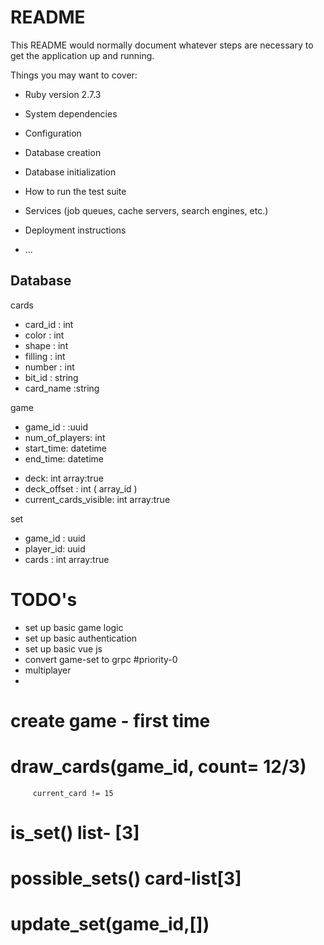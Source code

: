 # README

This README would normally document whatever steps are necessary to get the
application up and running.

Things you may want to cover:

* Ruby version
2.7.3

* System dependencies

* Configuration

* Database creation

* Database initialization

* How to run the test suite

* Services (job queues, cache servers, search engines, etc.)

* Deployment instructions

* ...


## Database 

 cards 
  - card_id : int  
  - color : int 
  - shape : int 
  - filling : int 
  - number : int 
  - bit_id : string
  - card_name :string

 game 
  - game_id : :uuid
  - num_of_players: int 
  - start_time: datetime 
  - end_time: datetime 
  <!-- - score :int 
  - hints : int  -->
  - deck: int array:true 
  - deck_offset : int  ( array_id )
  - current_cards_visible: int array:true

set 
  - game_id : uuid 
  - player_id: uuid 
  - cards : int array:true 



# TODO's 

  - set up basic game logic 
  - set up basic authentication 
  - set up basic vue js  
  - convert game-set to grpc #priority-0 
  - multiplayer 
  - 


  # create game - first time 
  # draw_cards(game_id, count= 12/3)
         current_card != 15 
  # is_set() list- [3] 
  # possible_sets() card-list[3]
  # update_set(game_id,[])
  # 
